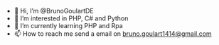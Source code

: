 - 👋 Hi, I’m @BrunoGoulartDE
- 👀 I’m interested in PHP, C# and Python
- 🌱 I’m currently learning PHP and Rpa
- 📫 How to reach me send a email on bruno.goulart1414@gmail.com

<!---
BrunoGoulartDE/BrunoGoulartDE is a ✨ special ✨ repository because its `README.md` (this file) appears on your GitHub profile.
You can click the Preview link to take a look at your changes.
--->
